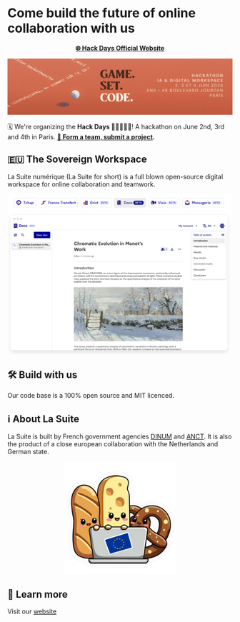 # Come build the future of online collaboration with us
<p align="center">
  <a href="https://hackdays.numerique.gouv.fr/"><b>🌐 Hack Days Official Website</b></a>
</p>
<img src="/assets/banner-hack-days.jpeg">

🗓️ We're organizing the **Hack Days 👩‍💻🎾👨‍💻**! A hackathon on June 2nd, 3rd and 4th in Paris. **[🚀 Form a team, submit a project](https://github.com/suitenumerique/hackdays2025).**

## 🇪🇺 The Sovereign Workspace
La Suite numérique (La Suite for short) is a full blown open-source digital workspace for online collaboration and teamwork. 

<img src="/assets/apps.png">

## 🛠️ Build with us
Our code base is a 100% open source and MIT licenced. 

## ℹ️ About La Suite
La Suite is built by French government agencies [DINUM](https://www.numerique.gouv.fr/) and [ANCT](https://anct.gouv.fr/). 
It is also the product of a close european collaboration with the Netherlands and German state.

<p align="center">
  <img src="/assets/europe_opensource.png" width="50%"/>
</p>


## 🔗 Learn more
Visit our [website](https://lasuite.numerique.gouv.fr/en)